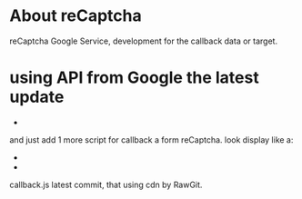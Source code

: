 # About reCaptcha

reCaptcha Google Service, development for the callback data or target.

# using API from Google the latest update

* <script src="https://www.google.com/recaptcha/api.js" async defer></script>

and just add 1 more script for callback a form reCaptcha. look display like a:

* <script src="https://www.google.com/recaptcha/api.js" async defer></script>
* <script src="https://cdn.rawgit.com/heirro/reCaptcha/3175119d/callback.js"></script>

callback.js latest commit, that using cdn by RawGit.
